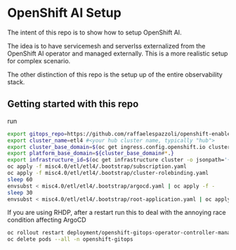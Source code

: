 # OpenShift AI Setup

The intent of this repo is to show how to setup OpenShift AI.

The idea is to have servicemesh and serverlss externalized from the OpenShift AI operator and managed externally. This is a more realistic setup for complex scenario.

The other distinction of this repo is the setup up of the entire observability stack.



## Getting started with this repo

run

```sh
export gitops_repo=https://github.com/raffaelespazzoli/openshift-enablement-exam.git #<your newly created repo>
export cluster_name=etl4 #<your hub cluster name, typically "hub">
export cluster_base_domain=$(oc get ingress.config.openshift.io cluster --template={{.spec.domain}} | sed -e "s/^apps.//")
export platform_base_domain=${cluster_base_domain#*.}
export infrastructure_id=$(oc get infrastructure cluster -o jsonpath='{.status.infrastructureName}')
oc apply -f misc4.0/etl/etl4/.bootstrap/subscription.yaml
oc apply -f misc4.0/etl/etl4/.bootstrap/cluster-rolebinding.yaml
sleep 60
envsubst < misc4.0/etl/etl4/.bootstrap/argocd.yaml | oc apply -f -
sleep 30
envsubst < misc4.0/etl/etl4/.bootstrap/root-application.yaml | oc apply -f -
```

If you are using RHDP, after a restart run this to deal with the annoying race condition affecting ArgoCD

```sh
oc rollout restart deployment/openshift-gitops-operator-controller-manager -n openshift-operators
oc delete pods --all -n openshift-gitops
```

